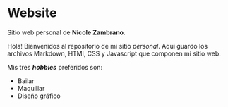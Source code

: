# Website

Sitio web personal de **Nicole Zambrano**.

Hola! Bienvenidos al repositorio de mi sitio _personal_. Aqui guardo los archivos Markdown, HTMl, CSS y Javascript que componen mi sitio web.

Mis tres **_hobbies_** preferidos son:

- Bailar
- Maquillar
- Diseño gráfico